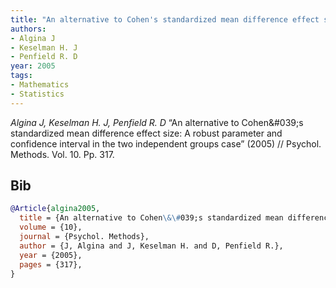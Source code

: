 ```yaml
---
title: "An alternative to Cohen's standardized mean difference effect size: A robust parameter and confidence interval in the two independent groups case"
authors:
- Algina J
- Keselman H. J
- Penfield R. D
year: 2005
tags:
- Mathematics
- Statistics
---
```


<i>Algina J, Keselman H. J, Penfield R. D</i> <span title="">“An alternative to Cohen\&\#039;s standardized mean difference effect size: A robust parameter and confidence interval in the two independent groups case”</span> (2005) // Psychol. Methods. Vol.&nbsp;10. Pp.&nbsp;317.

## Bib

```bib
@Article{algina2005,
  title = {An alternative to Cohen\&\#039;s standardized mean difference effect size: A robust parameter and confidence interval in the two independent groups case},
  volume = {10},
  journal = {Psychol. Methods},
  author = {J, Algina and J, Keselman H. and D, Penfield R.},
  year = {2005},
  pages = {317},
}
```
